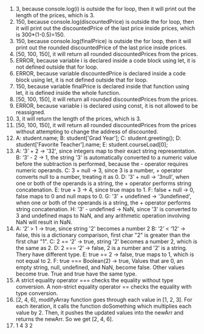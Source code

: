 1. 3, because console.log(i) is outside the for loop, then it will print out the length of the prices, which is 3.
2. 150, because console.log(discountedPrice) is outside the for loop, then it will print out the discountedPrice of the last price inside prices, which is 300*(1-0.5)=150.
3. 150, because console.log(finalPrice) is outside the for loop, then it will print out the rounded discountedPrice of the last price inside prices.
4. [50, 100, 150], it will return all rounded discountedPrices from the prices.
5. ERROR, because variable i is declared inside a code block using let, it is not defined outside that for loop.
6. ERROR, because variable discountedPrice is declared inside a code block using let, it is not defined outside that for loop.
7. 150, because variable finalPrice is declared inside that function using let, it is defined inside the whole function.
8. [50, 100, 150], it will return all rounded discountedPrices from the prices.
9. ERROR, because variable i is declared using const, it is not allowed to be reassigned.
10. 3, it will return the length of the prices, which is 3.
11. [50, 100, 150], it will return all rounded discountedPrices from the prices without attempting to change the address of discounted.
12. A: student.name;
    B: student['Grad Year'];
    C: student.greeting();
    D: student['Favorite Teacher'].name;
    E: student.courseLoad[0];
13. A: ‘3’ + 2 -> '32', since integers map to their exact string representation.
    B: ‘3’ - 2 -> 1, the string '3' is automatically converted to a numeric value before the subtraction is performed, because the - operator requires numeric operands.
    C: 3 + null -> 3, since 3 is a number, + operator converts null to a number, treating it as 0.
    D: ‘3’ + null -> '3null', when one or both of the operands is a string, the + operator performs string concatenation. 
    E: true + 3 -> 4, since true maps to 1.
    F: false + null -> 0, false maps to 0 and null maps to 0.
    G: '3' + undefined -> '3undefined', when one or both of the operands is a string, the + operator performs string concatenation.
    H: '3' - undefined -> NaN, since '3' is converted to 3 and undefined maps to NaN, and any arithmetic operation involving NaN will result in NaN.
14. A: ‘2’ > 1 -> true, since string '2' becomes a number 2
    B: ‘2’ < ‘12’ -> false, this is a dictionary comparison, first char "2" is greater than the first char "1".
    C: 2 == ‘2’ -> true, string '2' becomes a number 2, which is the same as 2.
    D: 2 === ‘2’ -> false, 2 is a number and '2' is a string. Thery have different type.
    E: true == 2 -> false, true maps to 1, which is not equal to 2.
    F: true === Boolean(2) -> true, Values that are 0, an empty string, null, undefined, and NaN, become false. Other values become true. True and true have the same type.
15. A strict equality operator === checks the equality without type conversion. A non-strict equality operator == checks the equality with type conversion.
17. [2, 4, 6], modifyArray function goes through each value in [1, 2, 3]. For each iteration, it calls the function doSomething which multiplies each value by 2. Then, it pushes the updated values into the newArr and returns the newArr. So we get [2, 4, 6].
19. 1
    4
    3
    2